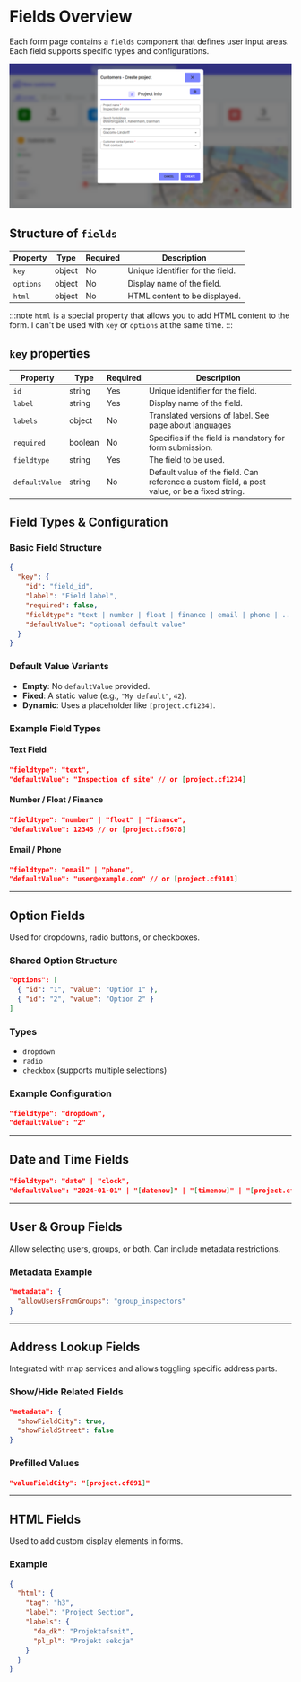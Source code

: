 # Fields Overview

Each form page contains a `fields` component that defines user input areas. Each field supports specific types and configurations.

![Fields overview](formfield-overview.png)

## Structure of `fields`

| Property       | Type    | Required | Description |
|----------------|---------|----------|-------------|
| `key`          | object  | No      | Unique identifier for the field. |
| `options`      | object  | No      | Display name of the field. |
| `html`         | object | No       | HTML content to be displayed. |

:::note
`html` is a special property that allows you to add HTML content to the form. I can't be used with `key` or `options` at the same time.
:::

## `key` properties

| Property       | Type    | Required | Description |
|----------------|---------|----------|-------------|
| `id`           | string  | Yes      | Unique identifier for the field. |
| `label`   | string | Yes      | Display name of the field. |
| `labels`  | object | No      | Translated versions of label. See page about [languages](/docs/misc/languages) |
| `required`     | boolean | No       | Specifies if the field is mandatory for form submission. |
| `fieldtype`    | string | Yes      | The field to be used. |
| `defaultValue` | string  | No       | Default value of the field. Can reference a custom field, a post value, or be a fixed string. |

## Field Types & Configuration

### Basic Field Structure
```json
{
  "key": {
    "id": "field_id",
    "label": "Field label",
    "required": false,
    "fieldtype": "text | number | float | finance | email | phone | ...",
    "defaultValue": "optional default value"
  }
}
```

### Default Value Variants
- **Empty**: No `defaultValue` provided.
- **Fixed**: A static value (e.g., `"My default"`, `42`).
- **Dynamic**: Uses a placeholder like `[project.cf1234]`.

### Example Field Types

#### Text Field
```json
"fieldtype": "text",
"defaultValue": "Inspection of site" // or [project.cf1234]
```

#### Number / Float / Finance
```json
"fieldtype": "number" | "float" | "finance",
"defaultValue": 12345 // or [project.cf5678]
```

#### Email / Phone
```json
"fieldtype": "email" | "phone",
"defaultValue": "user@example.com" // or [project.cf9101]
```

---

## Option Fields

Used for dropdowns, radio buttons, or checkboxes.

### Shared Option Structure
```json
"options": [
  { "id": "1", "value": "Option 1" },
  { "id": "2", "value": "Option 2" }
]
```

### Types
- `dropdown`
- `radio`
- `checkbox` (supports multiple selections)

### Example Configuration
```json
"fieldtype": "dropdown",
"defaultValue": "2"
```

---

## Date and Time Fields

```json
"fieldtype": "date" | "clock",
"defaultValue": "2024-01-01" | "[datenow]" | "[timenow]" | "[project.cf...]"
```

---

## User & Group Fields

Allow selecting users, groups, or both. Can include metadata restrictions.

### Metadata Example
```json
"metadata": {
  "allowUsersFromGroups": "group_inspectors"
}
```

---

## Address Lookup Fields

Integrated with map services and allows toggling specific address parts.

### Show/Hide Related Fields
```json
"metadata": {
  "showFieldCity": true,
  "showFieldStreet": false
}
```

### Prefilled Values
```json
"valueFieldCity": "[project.cf691]"
```

---

## HTML Fields

Used to add custom display elements in forms.

### Example
```json
{
  "html": {
    "tag": "h3",
    "label": "Project Section",
    "labels": {
      "da_dk": "Projektafsnit",
      "pl_pl": "Projekt sekcja"
    }
  }
}
```